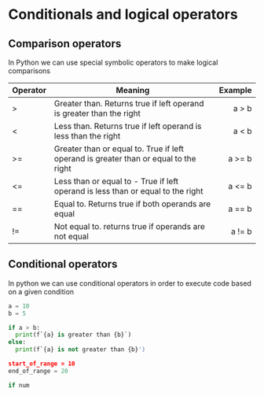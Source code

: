 # Conditionals and logical operators
## Comparison operators
In Python we can use special symbolic operators
to make logical comparisons

|Operator| Meaning                                                                                | Example |
|--------|----------------------------------------------------------------------------------------|--------:|
| >      | Greater than. Returns true if left operand is greater than the right                   | a > b   |
| <      | Less than. Returns true if left operand is less than the right                         | a < b   |
| >=     | Greater than or equal to. True if left operand is greater than or equal to the right   | a >= b  |
| <=     | Less than or equal to - True if left operand is less than or equal to the right        | a <= b  |
| ==     | Equal to. Returns true if both operands are equal                                      | a == b  |
| !=     | Not equal to. returns true if operands are not equal                                   | a != b  |

## Conditional operators
In python we can use conditional operators in order to execute code based on a given condition

```python
a = 10
b = 5

if a > b:
  print(f`{a} is greater than {b}`)
else:
  print(f`{a} is not greater than {b}')

start_of_range = 10
end_of_range = 20

if num
```
